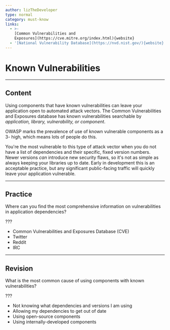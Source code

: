 ```yaml
---
author: lizTheDeveloper
type: normal
category: must-know
links:
  - >-
    [Common Vulnerabilities and
    Exposures](https://cve.mitre.org/index.html){website}
  - '[National Vulnerability Database](https://nvd.nist.gov/){website}'
---
```


# Known Vulnerabilities


---

## Content

Using components that have known vulnerabilities can leave your application open to automated attack vectors. The Common Vulnerabilities and Exposures database has known vulnerabilities searchable by *application, library, vulnerability, or component*.

OWASP marks the prevalence of use of known vulnerable components as a 3- high, which means lots of people do this.

You're the most vulnerable to this type of attack vector when you do not have a list of dependencies and their specific, fixed version numbers. Newer versions *can* introduce new security flaws, so it's not as simple as always keeping your libraries up to date. Early in development this is an acceptable practice, but any significant public-facing traffic will quickly leave your application vulnerable.


---

## Practice

Where can you find the most comprehensive information on vulnerabilities in application dependencies?

???

* Common Vulnerabilities and Exposures Database (CVE)
* Twitter
* Reddit
* IRC


---

## Revision

What is the most common cause of using components with known vulnerabilities?

???

* Not knowing what dependencies and versions I am using
* Allowing my dependencies to get out of date
* Using open-source components
* Using internally-developed components
